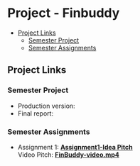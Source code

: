 # Project - Finbuddy

- [Project Links](#my-project-links)
  - [Semester Project](#semester-project)
  - [Semester Assignments](#semester-assignments)


## Project Links

### Semester Project

- Production version: 
- Final report: 

### Semester Assignments

- Assignment 1: [**Assignment1-Idea Pitch**](https://github.com/epezelj/finbuddy-korisnicka-sucelja/blob/main/Assignment1-Idea%20Pitch.pdf)\
  Video Pitch: [**FinBuddy-video.mp4**](https://github.com/epezelj/finbuddy-korisnicka-sucelja/blob/main/FinBuddy-video.mp4)
      


